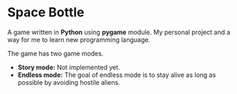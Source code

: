 # Space Bottle
A game written in **Python** using **pygame** module. My personal project and a way for me to learn new programming language.

The game has two game modes. 

- **Story mode:** Not implemented yet.
- **Endless mode:** The goal of endless mode is to stay alive as long as possible by avoiding hostile aliens.
